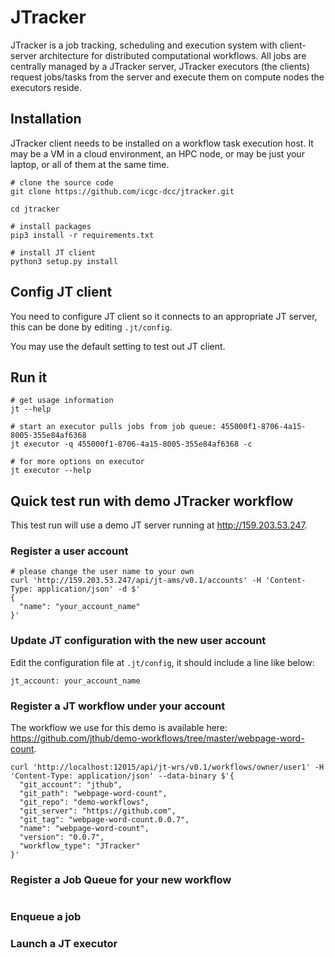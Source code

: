 # JTracker

JTracker is a job tracking, scheduling and execution system with client-server architecture for distributed
computational workflows. All jobs are centrally managed by a JTracker server, JTracker executors (the clients)
request jobs/tasks from the server and execute them on compute nodes the executors reside.

## Installation

JTracker client needs to be installed on a workflow task execution host. It may be a VM in a cloud environment, an
HPC node, or may be just your laptop, or all of them at the same time.

```
# clone the source code
git clone https://github.com/icgc-dcc/jtracker.git

cd jtracker

# install packages
pip3 install -r requirements.txt

# install JT client
python3 setup.py install

```

## Config JT client
You need to configure JT client so it connects to an appropriate JT server, this can be done by editing `.jt/config`.

You may use the default setting to test out JT client.

## Run it
```
# get usage information
jt --help

# start an executor pulls jobs from job queue: 455000f1-8706-4a15-8005-355e84af6368
jt executor -q 455000f1-8706-4a15-8005-355e84af6368 -c

# for more options on executor
jt executor --help

```

## Quick test run with demo JTracker workflow

This test run will use a demo JT server running at http://159.203.53.247.

### Register a user account

```
# please change the user name to your own
curl 'http://159.203.53.247/api/jt-ams/v0.1/accounts' -H 'Content-Type: application/json' -d $'
{
  "name": "your_account_name"
}'
```

### Update JT configuration with the new user account

Edit the configuration file at `.jt/config`, it should include a line like below:
```
jt_account: your_account_name
```

### Register a JT workflow under your account

The workflow we use for this demo is available here:
 https://github.com/jthub/demo-workflows/tree/master/webpage-word-count.

```
curl 'http://localhost:12015/api/jt-wrs/v0.1/workflows/owner/user1' -H 'Content-Type: application/json' --data-binary $'{
  "git_account": "jthub",
  "git_path": "webpage-word-count",
  "git_repo": "demo-workflows",
  "git_server": "https://github.com",
  "git_tag": "webpage-word-count.0.0.7",
  "name": "webpage-word-count",
  "version": "0.0.7",
  "workflow_type": "JTracker"
}'
```

### Register a Job Queue for your new workflow

```

```

### Enqueue a job


### Launch a JT executor

